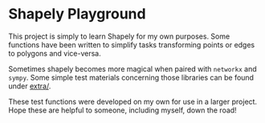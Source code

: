 # Shapely Playground

This project is simply to learn Shapely for my own purposes. Some functions have been written to simplify tasks transforming points or edges to polygons and vice-versa.

Sometimes shapely becomes more magical when paired with `networkx` and `sympy`. Some simple test materials concerning those libraries can be found under [extra/](./extra/).

These test functions were developed on my own for use in a larger project. Hope these are helpful to someone, including myself, down the road!

